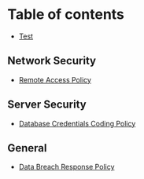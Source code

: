 # Table of contents

* [Test](README.md)

## Network Security

* [Remote Access Policy](network-security/remote-access-policy.md)

## Server Security

* [Database Credentials Coding Policy](server-security/database-credentials-policy.md)

## General

* [Data Breach Response Policy](general/data-breach-policy.md)


